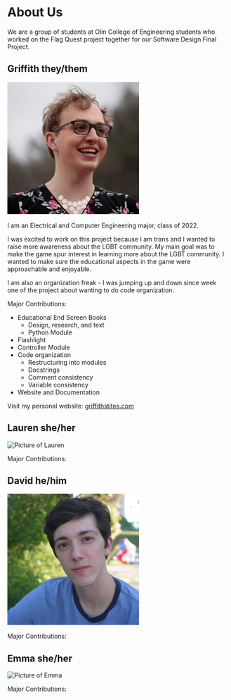 # About Us
We are a group of students at Olin College of Engineering students who worked on the Flag Quest project together for our Software Design Final Project.

## Griffith they/them

<img src="./images/griffith.jpg" alt="Picture of Griffith" class="center" width="300"/>

I am an Electrical and Computer Engineering major, class of 2022.

I was excited to work on this project because I am trans and I wanted to raise more awareness about the LGBT community. My main goal was to make the game spur interest in learning more about the LGBT community. I wanted to make sure the educational aspects in the game were approachable and enjoyable.

I am also an organization freak - I was jumping up and down since week one of the project about wanting to do code organization.

Major Contributions:
* Educational End Screen Books
  * Design, research, and text
  * Python Module
* Flashlight
* Controller Module
* Code organization
  * Restructuring into modules
  * Docstrings
  * Comment consistency
  * Variable consistency
* Website and Documentation

Visit my personal website: [griffithstites.com](https://www.griffithstites.com/)

## Lauren she/her

<img src="./images/lauren.jpg" alt="Picture of Lauren" class="center" width="300"/>

Major Contributions:

## David he/him

<img src="./images/david.jpg" alt="Picture of David" class="center" width="300"/>

Major Contributions:

## Emma she/her

<img src="./images/emma.jpg" alt="Picture of Emma" class="center" width="300"/>

Major Contributions:
